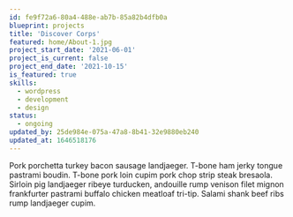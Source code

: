 ```yaml
---
id: fe9f72a6-80a4-488e-ab7b-85a82b4dfb0a
blueprint: projects
title: 'Discover Corps'
featured: home/About-1.jpg
project_start_date: '2021-06-01'
project_is_current: false
project_end_date: '2021-10-15'
is_featured: true
skills:
  - wordpress
  - development
  - design
status:
  - ongoing
updated_by: 25de984e-075a-47a8-8b41-32e9880eb240
updated_at: 1646518176
---
```

Pork porchetta turkey bacon sausage landjaeger. T-bone ham jerky tongue pastrami boudin. T-bone pork loin cupim pork chop strip steak bresaola. Sirloin pig landjaeger ribeye turducken, andouille rump venison filet mignon frankfurter pastrami buffalo chicken meatloaf tri-tip. Salami shank beef ribs rump landjaeger cupim.